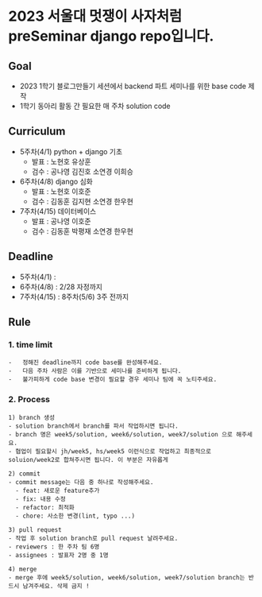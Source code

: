 # 2023 서울대 멋쟁이 사자처럼 preSeminar django repo입니다.

## Goal

-   2023 1학기 블로그만들기 세션에서 backend 파트 세미나를 위한 base code 제작
-   1학기 동아리 활동 간 필요한 매 주차 solution code

## Curriculum

-   5주차(4/1) python + django 기초
    -   발표 : 노현호 유상훈
    -   검수 : 공나영 김진호 소연경 이희승
-   6주차(4/8) django 심화
    -   발표 : 노현호 이호준
    -   검수 : 김동훈 김지현 소연경 한우현
-   7주차(4/15) 데이터베이스
    -   발표 : 공나영 이호준
    -   검수 : 김동훈 박평재 소연경 한우현

## Deadline

-   5주차(4/1) :
-   6주차(4/8) : 2/28 자정까지
-   7주차(4/15) : 8주차(5/6) 3주 전까지

## Rule

### 1. time limit

    -   정해진 deadline까지 code base를 완성해주세요.
    -   다음 주차 사람은 이를 기반으로 세미나를 준비하게 됩니다.
    -   불가피하게 code base 변경이 필요할 경우 세미나 팀에 꼭 노티주세요.

### 2. Process

    1) branch 생성
    - solution branch에서 branch를 파서 작업하시면 됩니다.
    - branch 명은 week5/solution, week6/solution, week7/solution 으로 해주세요.
    - 협업이 필요할시 jh/week5, hs/week5 이런식으로 작업하고 최종적으로 soluion/week2로 합쳐주시면 됩니다. 이 부분은 자유롭게

    2) commit
    - commit message는 다음 중 하나로 작성해주세요.
      - feat: 새로운 feature추가
      - fix: 내용 수정
      - refactor: 최적화
      - chore: 사소한 변경(lint, typo ...)

    3) pull request
    - 작업 후 solution branch로 pull request 날려주세요.
    - reviewers : 한 주차 팀 6명
    - assignees : 발표자 2명 중 1명

    4) merge
    - merge 후에 week5/solution, week6/solution, week7/solution branch는 반드시 남겨주세요. 삭제 금지 !
